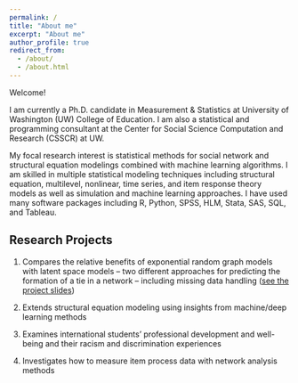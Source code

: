 ```yaml
---
permalink: /
title: "About me"
excerpt: "About me"
author_profile: true
redirect_from: 
  - /about/
  - /about.html
---
```

Welcome! 

I am currently a Ph.D. candidate in Measurement & Statistics at University of Washington (UW) College of Education. I am also a statistical and programming consultant at the Center for Social Science Computation and Research (CSSCR) at UW. 

My focal research interest is statistical methods for social network and structural equation modelings combined with machine learning algorithms. I am skilled in multiple statistical modeling techniques including structural equation, multilevel, nonlinear, time series, and item response theory models as well as simulation and machine learning approaches. I have used many software packages including R, Python, SPSS, HLM, Stata, SAS, SQL, and Tableau.

Research Projects
------
1. Compares the relative benefits of exponential random graph models with latent space models – two different approaches for predicting the formation of a tie in a network – including missing data handling ([see the project slides](https://docs.google.com/presentation/d/1jjG2msd5lHvbON4M5Z_K7eDaoxl7qJiyV_RHp9XzXYc/edit?usp=sharing))

1. Extends structural equation modeling using insights from machine/deep learning methods

1. Examines international students’ professional development and well-being and their racism and discrimination experiences

1. Investigates how to measure item process data with network analysis methods